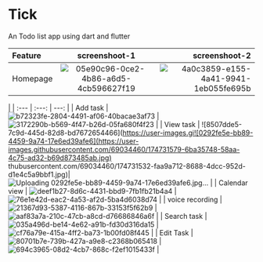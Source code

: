 # Tick
An Todo list app using dart and flutter



|    Feature   |  screenshoot-1 | screenshoot-2 |
| :---         |     :---:      |          ---: |
| Homepage     |     ![05e90c96-0ce2-4b86-a6d5-4cb596627f19](https://user-images.githubusercontent.com/69034460/174730944-740ef7fe-2536-4dd9-97b6-2fd816487395.jpg)  |    ![4a0c3859-e155-4a41-9941-1eb055fe695b](https://user-images.githubusercontent.com/69034460/174731026-15d6bf95-d7ea-4223-864e-e219204839e9.jpg)
 |
 | :---         |     :---:      |          ---: |
| Add task     |   ![b72323fe-2804-4491-af06-40bacae3af73](https://user-images.githubusercontent.com/69034460/174731406-f176cbd4-805b-4d89-ba26-235a69c42bdf.jpg) |   ![3172290b-b569-4f47-b26d-05fa680f4f23](https://user-images.githubusercontent.com/69034460/174731431-3acea180-cacd-4968-b97f-df1c186a09bf.jpg)
  |
| View task    |    ![8507dde5-7c9d-445d-82d8-bd7672654466](https://user-images.gi![0292fe5e-bb89-4459-9a74-17e6ed39afe6](https://user-images.githubusercontent.com/69034460/174731579-6ba35748-58aa-4c75-ad32-b69d873485ab.jpg)
thubusercontent.com/69034460/174731532-faa9a712-8688-4dcc-952d-d1e4c5a9bbf1.jpg)|   
![Uploading 0292fe5e-bb89-4459-9a74-17e6ed39afe6.jpg…]()
   |
| Calendar view     |   ![deef1b27-8d6c-4431-bbd9-7fb1fb21b4a4](https://user-images.githubusercontent.com/69034460/174731666-aa3281b1-ac96-45fc-933e-96470e7f999d.jpg)
    |   ![76e1e42d-eac2-4a53-af2d-5ba4d6038d74](https://user-images.githubusercontent.com/69034460/174731685-efa98c4f-e12d-4e8f-a5a6-597caccb5dde.jpg)
   |
| voice recording     |     ![21367d93-5387-4116-867b-33153f5f62b9](https://user-images.githubusercontent.com/69034460/174731834-bdb233df-cc14-40d9-a074-017b519d2402.jpg)
   |   ![aaf83a7a-210c-47cb-a8cd-d76686846a6f](https://user-images.githubusercontent.com/69034460/174731873-fbf0aeec-a616-4ed1-89dc-2c672bee0386.jpg)
   |
| Search task   |  ![035a496d-be14-4e62-a91b-fd30d316da15](https://user-images.githubusercontent.com/69034460/174732069-d26c9983-0c74-4907-ad0b-ba1fcf83bc4b.jpg)
     |   ![cf76a79e-415a-4ff2-ba73-1b00fd08f445](https://user-images.githubusercontent.com/69034460/174732052-3d3532ab-d053-416f-b84d-c91bacb18537.jpg)
   |
| Edit Task    | ![80701b7e-739b-427a-a9e8-c2368b065418](https://user-images.githubusercontent.com/69034460/174732128-0cab607d-362f-4aea-87f5-3b402a491220.jpg)
    |   ![694c3965-08d2-4cb7-868c-f2ef1015433f](https://user-images.githubusercontent.com/69034460/174732157-1c4863da-7a8d-479e-808f-643ebacead49.jpg)
   |
